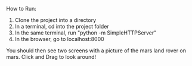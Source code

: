 How to Run:

1) Clone the project into a directory
2) In a terminal, cd into the project folder
3) In the same terminal, run "python -m SimpleHTTPServer"
4) In the browser, go to localhost:8000

You should then see two screens with a picture of the mars land rover on mars. Click and Drag to look around!